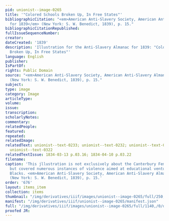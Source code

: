 ```yaml
---
pid: unionist--image-0265
title: '"Colored Schools Broken Up, In Free States"'
bibliographicCitation: "<em>American Anti-Slavery Society, American Anti-Slavery Almanac,
  for 1839</em> (New York: S. W. Benedict, 1839), p. 15."
bibliographicCitationRepublished: 
fullIssueSequenceNumber: 
creator: 
dateCreated: '1839'
description: 'Illustration for the Anti-Slavery Almanac for 1839: "Colored Schools
  Broken Up, In Free States"'
language: English
publisher: 
IsPartOf: 
rights: Public Domain
source: "<em>American Anti-Slavery Society, American Anti-Slavery Almanac, for 1839</em>
  (New York: S. W. Benedict, 1839), p. 15."
subject: 
type: image
category: Image
articleType: 
volume: 
issue: 
transcription: 
scholarlyNotes: 
commentary: 
relatedPeople: 
featured: 
repeated: 
relatedImage: 
relatedText: unionist--text-0233; unionist--text-0232; unionist--text-0231; unionist--text-0252;
  unionist--text-0322
relatedTextIssue: 1834-03-13 p.03.16; 1834-04-10 p.03.22
filename: 
caption: 'This jllustration is not exclusively about the Canterbury Female Academy,
  but covered numerous instances of violence aimed at educational ventures for free
  Blacks. <em>American Anti-Slavery Society, American Anti-Slavery Almanac, for 1839</em>
  (New York: S. W. Benedict, 1839), p. 15.'
order: '676'
layout: items_item
collection: items
thumbnail: "/img/derivatives/iiif/images/unionist--image-0265/full/250,/0/default.jpg"
manifest: "/img/derivatives/iiif/unionist--image-0265/manifest.json"
full: "/img/derivatives/iiif/images/unionist--image-0265/full/1140,/0/default.jpg"
proofed JR: 
---
```

